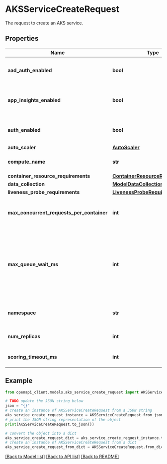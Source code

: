# AKSServiceCreateRequest

The request to create an AKS service.

## Properties

Name | Type | Description | Notes
------------ | ------------- | ------------- | -------------
**aad_auth_enabled** | **bool** | Whether or not AAD authentication is enabled. | [optional] 
**app_insights_enabled** | **bool** | Whether or not Application Insights is enabled. | [optional] 
**auth_enabled** | **bool** | Whether or not authentication is enabled. | [optional] 
**auto_scaler** | [**AutoScaler**](AutoScaler.md) |  | [optional] 
**compute_name** | **str** | The name of the compute resource. | [optional] 
**container_resource_requirements** | [**ContainerResourceRequirements**](ContainerResourceRequirements.md) |  | [optional] 
**data_collection** | [**ModelDataCollection**](ModelDataCollection.md) |  | [optional] 
**liveness_probe_requirements** | [**LivenessProbeRequirements**](LivenessProbeRequirements.md) |  | [optional] 
**max_concurrent_requests_per_container** | **int** | The maximum number of concurrent requests per container. | [optional] 
**max_queue_wait_ms** | **int** | Maximum time a request will wait in the queue (in milliseconds). After this time, the service will return 503 (Service Unavailable) | [optional] 
**namespace** | **str** | Kubernetes namespace for the service. | [optional] 
**num_replicas** | **int** | The number of replicas on the cluster. | [optional] 
**scoring_timeout_ms** | **int** | The scoring timeout in milliseconds. | [optional] 

## Example

```python
from openapi_client.models.aks_service_create_request import AKSServiceCreateRequest

# TODO update the JSON string below
json = "{}"
# create an instance of AKSServiceCreateRequest from a JSON string
aks_service_create_request_instance = AKSServiceCreateRequest.from_json(json)
# print the JSON string representation of the object
print(AKSServiceCreateRequest.to_json())

# convert the object into a dict
aks_service_create_request_dict = aks_service_create_request_instance.to_dict()
# create an instance of AKSServiceCreateRequest from a dict
aks_service_create_request_from_dict = AKSServiceCreateRequest.from_dict(aks_service_create_request_dict)
```
[[Back to Model list]](../README.md#documentation-for-models) [[Back to API list]](../README.md#documentation-for-api-endpoints) [[Back to README]](../README.md)


